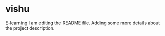 # vishu
E-learning
I am editing the README file. Adding some more details about the project description.
